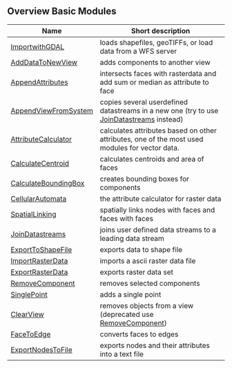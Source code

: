 ## Overview Basic Modules
|Name|Short description|
|----|-----------------|
|[ImportwithGDAL](Importwithgdal.md)|loads shapefiles, geoTIFFs, or load data from a WFS server
|[AddDataToNewView](AddDataToNewView.md)|adds components to another view
|[AppendAttributes](AppendAttributes)|intersects faces with rasterdata and add sum or median as attribute to face
|[AppendViewFromSystem](AppendViewFromSystem)|copies several userdefined datastreams in a new one (try to use [JoinDatastreams](JoinDatastreams) instead)
|[AttributeCalculator](AttributeCalculator)|calculates attributes based on other attributes, one of the most used modules for vector data.
|[CalculateCentroid](CalculateCentroid)|calculates centroids and area of faces
|[CalculateBoundingBox](CalculateBoundingBox)|creates bounding boxes for components
|[CellularAutomata](CellularAutomata)|the attribute calculator for raster data
|[SpatialLinking](SpatialLinking)|spatially links nodes with faces and faces with faces
|[JoinDatastreams](JoinDatastreams)|joins user defined data streams to a leading data stream
|[ExportToShapeFile](ExportToShapeFile)|exports data to shape file
|[ImportRasterData](ImportRasterData)|imports a ascii raster data file
|[ExportRasterData](ExportRasterData)|exports raster data set
|[RemoveComponent](RemoveComponent)|removes selected components
|[SinglePoint](SinglePoint)|adds a single point
|[ClearView](ClearView)|removes objects from a view (deprecated use [RemoveComponent](RemoveComponent))
|[FaceToEdge](FaceToEdge)|converts faces to edges
|[ExportNodesToFile](ExportNodesToFile)|exports nodes and their attributes into a text file